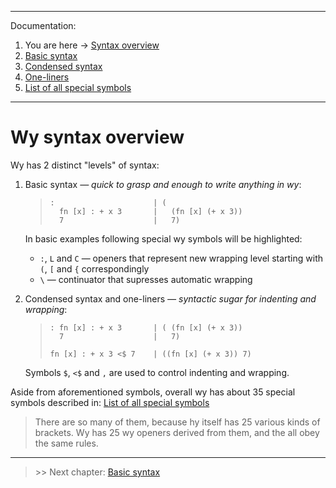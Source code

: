 
---
Documentation:
1. You are here -> [Syntax overview](https://github.com/rmnavr/wy/blob/main/docs/01_Overview.md)
2. [Basic syntax](https://github.com/rmnavr/wy/blob/main/docs/02_Basic.md) 
3. [Condensed syntax](https://github.com/rmnavr/wy/blob/main/docs/03_Condensed.md)
4. [One-liners](https://github.com/rmnavr/wy/blob/main/docs/04_One_liners.md) 
5. [List of all special symbols](https://github.com/rmnavr/wy/blob/main/docs/05_Symbols.md)
---

# Wy syntax overview

Wy has 2 distinct "levels" of syntax:

1. Basic syntax *— quick to grasp and enough to write anything in wy*:
   > ```hy
   > :                      | (
   >   fn [x] : + x 3       |   (fn [x] (+ x 3))
   >   7                    |   7)
   > ```

   In basic examples following special wy symbols will be highlighted:
   - `:`, `L` and `C` — openers that represent new wrapping level starting with `(`, `[` and `{` correspondingly
   - `\` — continuator that supresses automatic wrapping

2. Condensed syntax and one-liners *— syntactic sugar for indenting and wrapping*:
   > ```hy
   > : fn [x] : + x 3       | ( (fn [x] (+ x 3))    
   >   7                    |   7)
   > 
   > fn [x] : + x 3 <$ 7    | ((fn [x] (+ x 3)) 7)
   > ```

   Symbols `$`, `<$` and `,` are used to control indenting and wrapping.

Aside from aforementioned symbols, overall wy has about 35 special symbols described in:
[List of all special symbols](https://github.com/rmnavr/wy/blob/main/docs/05_Symbols.md)
> There are so many of them, because hy itself has 25 various kinds of brackets.
> Wy has 25 wy openers derived from them, and the all obey the same rules.

---

> \>\> Next chapter: [Basic syntax](https://github.com/rmnavr/wy/blob/main/docs/02_Basic.md) 
